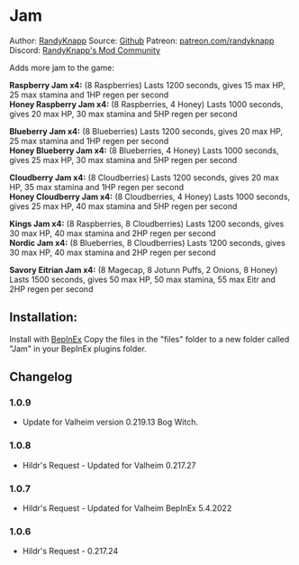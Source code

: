 # Jam

Author: [RandyKnapp](https://discord.gg/ZNhYeavv3C)
Source: [Github](https://github.com/RandyKnapp/ValheimMods/tree/main/Jam)
Patreon: [patreon.com/randyknapp](https://www.patreon.com/randyknapp)
Discord: [RandyKnapp's Mod Community](https://discord.gg/ZNhYeavv3C)

Adds more jam to the game:

**Raspberry Jam x4:** (8 Raspberries) Lasts 1200 seconds, gives 15 max HP, 25 max stamina and 1HP regen per second  
**Honey Raspberry Jam **x4**:** (8 Raspberries, 4 Honey) Lasts 1000 seconds, gives 20 max HP, 30 max stamina and 5HP regen per second  
  
**Blueberry Jam **x4**:** (8 Blueberries) Lasts 1200 seconds, gives 20 max HP, 25 max stamina and 1HP regen per second  
**Honey Blueberry Jam **x4**:** (8 Blueberries, 4 Honey) Lasts 1000 seconds, gives 25 max HP, 30 max stamina and 5HP regen per second  
  
**Cloudberry Jam **x4**:** (8 Cloudberries) Lasts 1200 seconds, gives 20 max HP, 35 max stamina and 1HP regen per second  
**Honey Cloudberry Jam **x4**:** (8 Cloudberries, 4 Honey) Lasts 1000 seconds, gives 25 max HP, 40 max stamina and 5HP regen per second  
  
**Kings Jam **x4**:** (8 Raspberries, 8 Cloudberries) Lasts 1200 seconds, gives 30 max HP, 40 max stamina and 2HP regen per second  
**Nordic Jam **x4**:** (8 Blueberries, 8 Cloudberries) Lasts 1200 seconds, gives 30 max HP, 40 max stamina and 2HP regen per second

**Savory Eitrian Jam **x4**:** (8 Magecap, 8 Jotunn Puffs, 2 Onions, 8 Honey) Lasts 1500 seconds, gives 50 max HP, 50 max stamina, 55 max Eitr and 2HP regen per second

## Installation:
Install with [BepInEx](https://valheim.thunderstore.io/package/denikson/BepInExPack_Valheim/)
Copy the files in the "files" folder to a new folder called "Jam" in your BepInEx plugins folder.

## Changelog

### 1.0.9
* Update for Valheim version 0.219.13 Bog Witch.

### 1.0.8
* Hildr's Request - Updated for Valheim 0.217.27

### 1.0.7
* Hildr's Request - Updated for Valheim BepInEx 5.4.2022

### 1.0.6
* Hildr's Request - 0.217.24